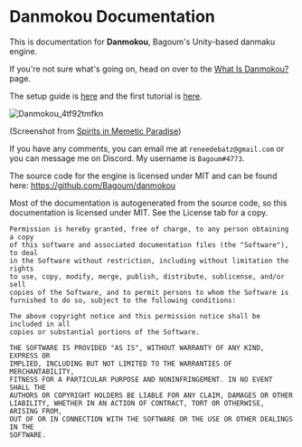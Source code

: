 # Danmokou Documentation
This is documentation for **Danmokou**, Bagoum's Unity-based danmaku engine.

If you're not sure what's going on, head on over to the [What Is Danmokou?](articles/top.md) page.

The setup guide is [here](articles/setup.md) and the first tutorial is [here](articles/t01.md).

![Danmokou_4tf92tmfkn](images/Danmokou_4tf92tmfkn.jpg)

(Screenshot from [Spirits in Memetic Paradise](https://www.bulletforge.org/u/bagoum/p/dong-fang-yin-yang-zang-spirits-in-memetic-paradise))

If you have any comments, you can email me at `reneedebatz@gmail.com` or you can message me on Discord. My username is `Bagoum#4773`. 

The source code for the engine is licensed under MIT and can be found here: https://github.com/Bagoum/danmokou

Most of the documentation is autogenerated from the source code, so this documentation is licensed under MIT. See the License tab for a copy.

```
Permission is hereby granted, free of charge, to any person obtaining a copy
of this software and associated documentation files (the "Software"), to deal
in the Software without restriction, including without limitation the rights
to use, copy, modify, merge, publish, distribute, sublicense, and/or sell
copies of the Software, and to permit persons to whom the Software is
furnished to do so, subject to the following conditions:

The above copyright notice and this permission notice shall be included in all
copies or substantial portions of the Software.

THE SOFTWARE IS PROVIDED "AS IS", WITHOUT WARRANTY OF ANY KIND, EXPRESS OR
IMPLIED, INCLUDING BUT NOT LIMITED TO THE WARRANTIES OF MERCHANTABILITY,
FITNESS FOR A PARTICULAR PURPOSE AND NONINFRINGEMENT. IN NO EVENT SHALL THE
AUTHORS OR COPYRIGHT HOLDERS BE LIABLE FOR ANY CLAIM, DAMAGES OR OTHER
LIABILITY, WHETHER IN AN ACTION OF CONTRACT, TORT OR OTHERWISE, ARISING FROM,
OUT OF OR IN CONNECTION WITH THE SOFTWARE OR THE USE OR OTHER DEALINGS IN THE
SOFTWARE.
```